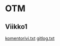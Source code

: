 # OTM

## Viikko1

[komentorivi.txt](https://github.com/mluukkai/otm-harjoitustyo/blob/master/laskarit/viikko1/komentorivi.txt)
[gitlog.txt](https://github.com/mluukkai/otm-harjoitustyo/blob/master/laskarit/viikko1/gitlog.txt)
